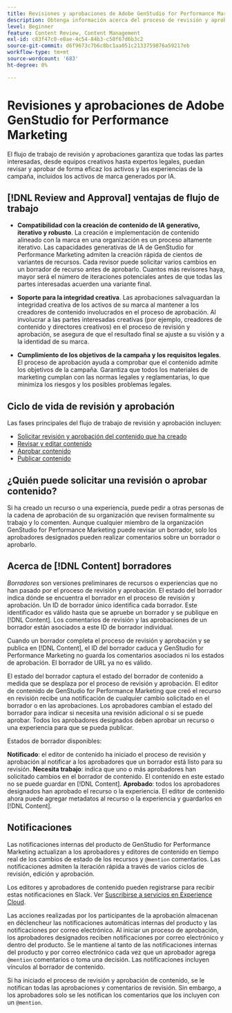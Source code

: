 ```yaml
---
title: Revisiones y aprobaciones de Adobe GenStudio for Performance Marketing
description: Obtenga información acerca del proceso de revisión y aprobación de GenStudio for Performance Marketing.
level: Beginner
feature: Content Review, Content Management
exl-id: c83f47c0-e8ae-4c54-84b3-c50f67d6b3c2
source-git-commit: d6f9673c7b6c8bc1aa051c2133759876a59217eb
workflow-type: tm+mt
source-wordcount: '683'
ht-degree: 0%

---
```


# Revisiones y aprobaciones de Adobe GenStudio for Performance Marketing

El flujo de trabajo de revisión y aprobaciones garantiza que todas las partes interesadas, desde equipos creativos hasta expertos legales, puedan revisar y aprobar de forma eficaz los activos y las experiencias de la campaña, incluidos los activos de marca generados por IA.

## [!DNL Review and Approval] ventajas de flujo de trabajo

* **Compatibilidad con la creación de contenido de IA generativo, iterativo y robusto**. La creación e implementación de contenido alineado con la marca en una organización es un proceso altamente iterativo. Las capacidades generativas de IA de GenStudio for Performance Marketing admiten la creación rápida de cientos de variantes de recursos. Cada revisor puede solicitar varios cambios en un borrador de recurso antes de aprobarlo. Cuantos más revisores haya, mayor será el número de iteraciones potenciales antes de que todas las partes interesadas acuerden una variante final.

* **Soporte para la integridad creativa**. Las aprobaciones salvaguardan la integridad creativa de los activos de su marca al mantener a los creadores de contenido involucrados en el proceso de aprobación. Al involucrar a las partes interesadas creativas (por ejemplo, creadores de contenido y directores creativos) en el proceso de revisión y aprobación, se asegura de que el resultado final se ajuste a su visión y a la identidad de su marca.

* **Cumplimiento de los objetivos de la campaña y los requisitos legales**. El proceso de aprobación ayuda a comprobar que el contenido admite los objetivos de la campaña. Garantiza que todos los materiales de marketing cumplan con las normas legales y reglamentarias, lo que minimiza los riesgos y los posibles problemas legales.

## Ciclo de vida de revisión y aprobación

Las fases principales del flujo de trabajo de revisión y aprobación incluyen:

* [Solicitar revisión y aprobación del contenido que ha creado](./request-review.md)
* [Revisar y editar contenido](./review-and-edit.md)
* [Aprobar contenido](./approve-content.md)
* [Publicar contenido](./publish-content.md)

## ¿Quién puede solicitar una revisión o aprobar contenido?

Si ha creado un recurso o una experiencia, puede pedir a otras personas de la cadena de aprobación de su organización que revisen formalmente su trabajo y lo comenten. Aunque cualquier miembro de la organización GenStudio for Performance Marketing puede revisar un borrador, solo los aprobadores designados pueden realizar comentarios sobre un borrador o aprobarlo.

## Acerca de [!DNL Content] borradores

_Borradores_ son versiones preliminares de recursos o experiencias que no han pasado por el proceso de revisión y aprobación. El estado del borrador indica dónde se encuentra el borrador en el proceso de revisión y aprobación. Un ID de borrador único identifica cada borrador. Este identificador es válido hasta que se apruebe un borrador y se publique en [!DNL Content]. Los comentarios de revisión y las aprobaciones de un borrador están asociados a este ID de borrador individual.

Cuando un borrador completa el proceso de revisión y aprobación y se publica en [!DNL Content], el ID del borrador caduca y GenStudio for Performance Marketing no guarda los comentarios asociados ni los estados de aprobación. El borrador de URL ya no es válido.

El estado del borrador captura el estado del borrador de contenido a medida que se desplaza por el proceso de revisión y aprobación. El editor de contenido de GenStudio for Performance Marketing que creó el recurso en revisión recibe una notificación de cualquier cambio solicitado en el borrador o en las aprobaciones. Los aprobadores cambian el estado del borrador para indicar si necesita una revisión adicional o si se puede aprobar. Todos los aprobadores designados deben aprobar un recurso o una experiencia para que se pueda publicar.

Estados de borrador disponibles:

**Notificado**: el editor de contenido ha iniciado el proceso de revisión y aprobación al notificar a los aprobadores que un borrador está listo para su revisión.
**Necesita trabajo**: indica que uno o más aprobadores han solicitado cambios en el borrador de contenido. El contenido en este estado no se puede guardar en [!DNL Content].
**Aprobado**: todos los aprobadores designados han aprobado el recurso o la experiencia. El editor de contenido ahora puede agregar metadatos al recurso o la experiencia y guardarlos en [!DNL Content].

## Notificaciones

Las notificaciones internas del producto de GenStudio for Performance Marketing actualizan a los aprobadores y editores de contenido en tiempo real de los cambios de estado de los recursos y `@mention` comentarios. Las notificaciones admiten la iteración rápida a través de varios ciclos de revisión, edición y aprobación.

Los editores y aprobadores de contenido pueden registrarse para recibir estas notificaciones en Slack. Ver [Suscribirse a servicios en Experience Cloud](https://experienceleague.adobe.com/es/docs/core-services/interface/features/account-preferences#slack).

Las acciones realizadas por los participantes de la aprobación almacenan en déclencheur las notificaciones automáticas internas del producto y las notificaciones por correo electrónico. Al iniciar un proceso de aprobación, los aprobadores designados reciben notificaciones por correo electrónico y dentro del producto. Se le mantiene al tanto de las notificaciones internas del producto y por correo electrónico cada vez que un aprobador agrega `@mention` comentarios o toma una decisión. Las notificaciones incluyen vínculos al borrador de contenido.

Si ha iniciado el proceso de revisión y aprobación de contenido, se le notifican todas las aprobaciones y comentarios de revisión. Sin embargo, a los aprobadores solo se les notifican los comentarios que los incluyen con un `@mention`.
